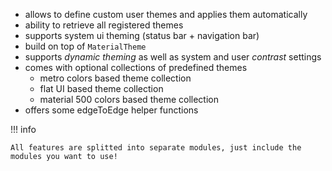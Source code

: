 * allows to define custom user themes and applies them automatically
* ability to retrieve all registered themes
* supports system ui theming (status bar + navigation bar)
* build on top of `MaterialTheme`
* supports *dynamic theming* as well as system and user *contrast* settings
* comes with optional collections of predefined themes
    * metro colors based theme collection
    * flat UI based theme collection
    * material 500 colors based theme collection
* offers some edgeToEdge helper functions

!!! info

    All features are splitted into separate modules, just include the modules you want to use!